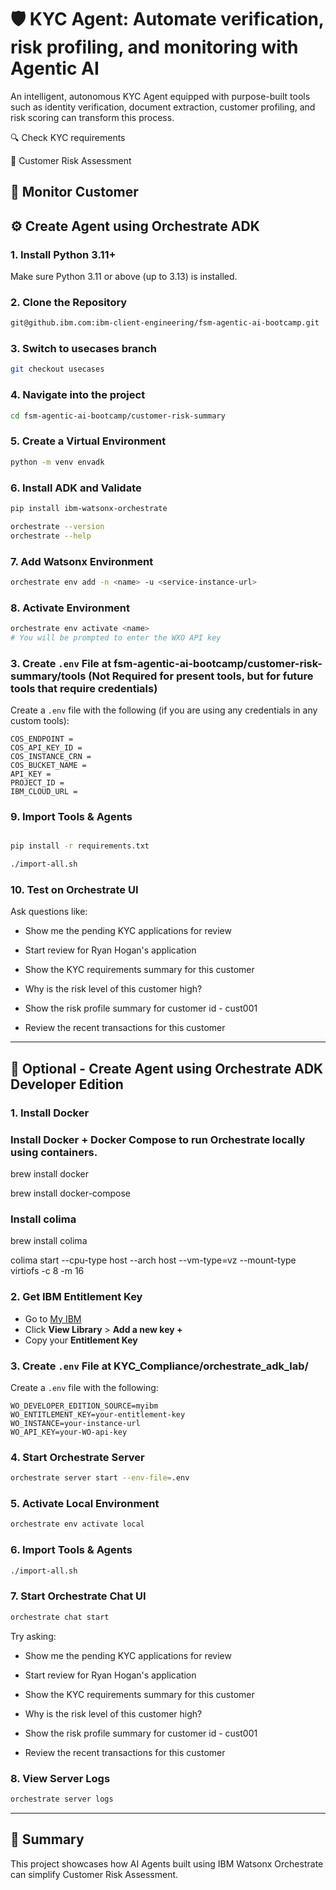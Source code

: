 # 🛡️ KYC Agent: Automate verification, risk profiling, and monitoring with Agentic AI
An intelligent, autonomous KYC Agent equipped with purpose-built tools such as identity verification, document extraction, customer profiling, and risk scoring can transform this process.


🔍 Check KYC requirements

📑 Customer Risk Assessment

🧠 Monitor Customer
---

## ⚙️ Create Agent using Orchestrate ADK

### 1. Install Python 3.11+

Make sure Python 3.11 or above (up to 3.13) is installed.

### 2. Clone the Repository

```bash
git@github.ibm.com:ibm-client-engineering/fsm-agentic-ai-bootcamp.git
```

### 3. Switch to usecases branch

```bash
git checkout usecases
```

### 4. Navigate into the project

```bash
cd fsm-agentic-ai-bootcamp/customer-risk-summary
```

### 5. Create a Virtual Environment

```bash
python -m venv envadk
```

### 6. Install ADK and Validate

```bash
pip install ibm-watsonx-orchestrate

orchestrate --version
orchestrate --help
```

### 7. Add Watsonx Environment

```bash
orchestrate env add -n <name> -u <service-instance-url>
```

### 8. Activate Environment

```bash
orchestrate env activate <name>
# You will be prompted to enter the WXO API key
```
### 3. Create `.env` File at fsm-agentic-ai-bootcamp/customer-risk-summary/tools (Not Required for present tools, but for future tools that require credentials)

Create a `.env` file with the following (if you are using any credentials in any custom tools):

```env
COS_ENDPOINT =
COS_API_KEY_ID =
COS_INSTANCE_CRN =
COS_BUCKET_NAME =
API_KEY =
PROJECT_ID =
IBM_CLOUD_URL =
```

### 9. Import Tools & Agents

```bash

pip install -r requirements.txt

./import-all.sh
```

### 10. Test on Orchestrate UI

Ask questions like:

* Show me the pending KYC applications for review

* Start review for Ryan Hogan's application

* Show the KYC requirements summary for this customer

* Why is the risk level of this customer high?

* Show the risk profile summary for customer id - cust001

* Review the recent transactions for this customer

---

## 🧪 Optional - Create Agent using Orchestrate ADK Developer Edition

### 1. Install Docker

### Install Docker + Docker Compose to run Orchestrate locally using containers.

brew install docker

brew install docker-compose

### Install colima

brew install colima

colima start --cpu-type host --arch host --vm-type=vz --mount-type virtiofs -c 8 -m 16


### 2. Get IBM Entitlement Key

* Go to [My IBM](https://myibm.ibm.com/products-services/containerlibrary)
* Click **View Library** > **Add a new key +**
* Copy your **Entitlement Key**

### 3. Create `.env` File at KYC_Compliance/orchestrate_adk_lab/

Create a `.env` file with the following:

```env
WO_DEVELOPER_EDITION_SOURCE=myibm
WO_ENTITLEMENT_KEY=your-entitlement-key
WO_INSTANCE=your-instance-url
WO_API_KEY=your-WO-api-key
```

### 4. Start Orchestrate Server

```bash
orchestrate server start --env-file=.env
```

### 5. Activate Local Environment

```bash
orchestrate env activate local
```       

### 6. Import Tools & Agents


```bash
./import-all.sh
```

### 7. Start Orchestrate Chat UI

```bash
orchestrate chat start
```

Try asking:

* Show me the pending KYC applications for review

* Start review for Ryan Hogan's application

* Show the KYC requirements summary for this customer

* Why is the risk level of this customer high?

* Show the risk profile summary for customer id - cust001

* Review the recent transactions for this customer

### 8. View Server Logs

```bash
orchestrate server logs
```

---


## 🧠 Summary

This project showcases how AI Agents built using IBM Watsonx Orchestrate can simplify Customer Risk Assessment.
